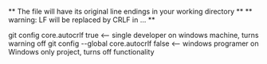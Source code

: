 ** The file will have its original line endings in your working directory **
** warning: LF will be replaced by CRLF in ... **

git config core.autocrlf true <-- single developer on windows machine, turns warning off
git config --global core.autocrlf false <-- windows programer on Windows only project, turns off functionality